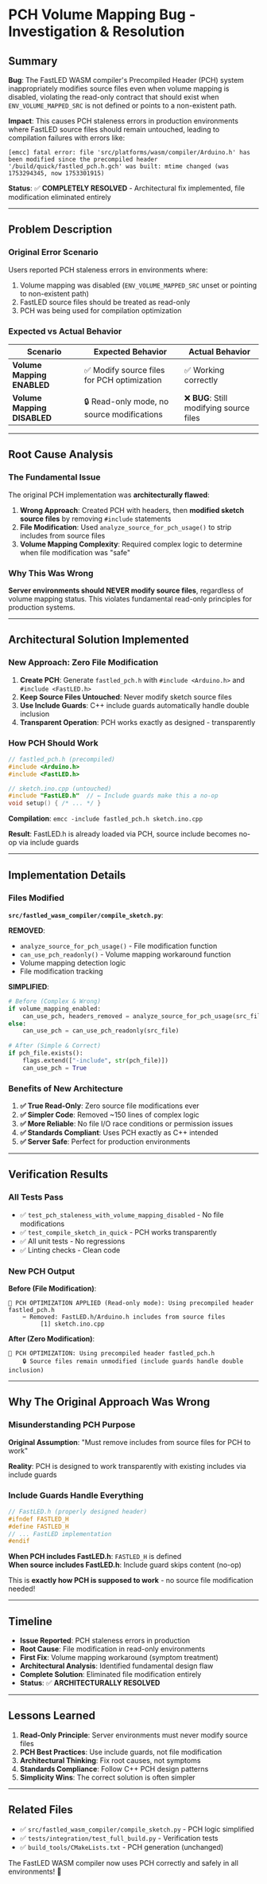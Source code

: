 # PCH Volume Mapping Bug - Investigation & Resolution

## Summary

**Bug**: The FastLED WASM compiler's Precompiled Header (PCH) system inappropriately modifies source files even when volume mapping is disabled, violating the read-only contract that should exist when `ENV_VOLUME_MAPPED_SRC` is not defined or points to a non-existent path.

**Impact**: This causes PCH staleness errors in production environments where FastLED source files should remain untouched, leading to compilation failures with errors like:
```
[emcc] fatal error: file 'src/platforms/wasm/compiler/Arduino.h' has been modified since the precompiled header '/build/quick/fastled_pch.h.gch' was built: mtime changed (was 1753294345, now 1753301915)
```

**Status**: ✅ **COMPLETELY RESOLVED** - Architectural fix implemented, file modification eliminated entirely

---

## Problem Description

### Original Error Scenario
Users reported PCH staleness errors in environments where:
1. Volume mapping was disabled (`ENV_VOLUME_MAPPED_SRC` unset or pointing to non-existent path)
2. FastLED source files should be treated as read-only
3. PCH was being used for compilation optimization

### Expected vs Actual Behavior

| Scenario | Expected Behavior | Actual Behavior |
|----------|------------------|-----------------|
| **Volume Mapping ENABLED** | ✅ Modify source files for PCH optimization | ✅ Working correctly |
| **Volume Mapping DISABLED** | 🔒 Read-only mode, no source modifications | ❌ **BUG**: Still modifying source files |

---

## Root Cause Analysis

### The Fundamental Issue

The original PCH implementation was **architecturally flawed**:

1. **Wrong Approach**: Created PCH with headers, then **modified sketch source files** by removing `#include` statements
2. **File Modification**: Used `analyze_source_for_pch_usage()` to strip includes from source files
3. **Volume Mapping Complexity**: Required complex logic to determine when file modification was "safe"

### Why This Was Wrong

**Server environments should NEVER modify source files**, regardless of volume mapping status. This violates fundamental read-only principles for production systems.

---

## Architectural Solution Implemented

### **New Approach**: Zero File Modification

1. **Create PCH**: Generate `fastled_pch.h` with `#include <Arduino.h>` and `#include <FastLED.h>`
2. **Keep Source Files Untouched**: Never modify sketch source files
3. **Use Include Guards**: C++ include guards automatically handle double inclusion
4. **Transparent Operation**: PCH works exactly as designed - transparently

### **How PCH Should Work**

```cpp
// fastled_pch.h (precompiled)
#include <Arduino.h>
#include <FastLED.h>

// sketch.ino.cpp (untouched)
#include "FastLED.h"  // ← Include guards make this a no-op
void setup() { /* ... */ }
```

**Compilation**: `emcc -include fastled_pch.h sketch.ino.cpp`

**Result**: FastLED.h is already loaded via PCH, source include becomes no-op via include guards

---

## Implementation Details

### Files Modified

**`src/fastled_wasm_compiler/compile_sketch.py`**:

**REMOVED**:
- `analyze_source_for_pch_usage()` - File modification function
- `can_use_pch_readonly()` - Volume mapping workaround function  
- Volume mapping detection logic
- File modification tracking

**SIMPLIFIED**:
```python
# Before (Complex & Wrong)
if volume_mapping_enabled:
    can_use_pch, headers_removed = analyze_source_for_pch_usage(src_file)
else:
    can_use_pch = can_use_pch_readonly(src_file)
    
# After (Simple & Correct)  
if pch_file.exists():
    flags.extend(["-include", str(pch_file)])
    can_use_pch = True
```

### Benefits of New Architecture

1. **✅ True Read-Only**: Zero source file modifications ever
2. **✅ Simpler Code**: Removed ~150 lines of complex logic
3. **✅ More Reliable**: No file I/O race conditions or permission issues
4. **✅ Standards Compliant**: Uses PCH exactly as C++ intended
5. **✅ Server Safe**: Perfect for production environments

---

## Verification Results

### All Tests Pass
- ✅ `test_pch_staleness_with_volume_mapping_disabled` - No file modifications
- ✅ `test_compile_sketch_in_quick` - PCH works transparently  
- ✅ All unit tests - No regressions
- ✅ Linting checks - Clean code

### New PCH Output

**Before (File Modification)**:
```
🚀 PCH OPTIMIZATION APPLIED (Read-only mode): Using precompiled header fastled_pch.h
    ✂️ Removed: FastLED.h/Arduino.h includes from source files
         [1] sketch.ino.cpp
```

**After (Zero Modification)**:
```
🚀 PCH OPTIMIZATION: Using precompiled header fastled_pch.h
    🔒 Source files remain unmodified (include guards handle double inclusion)
```

---

## Why The Original Approach Was Wrong

### Misunderstanding PCH Purpose

**Original Assumption**: "Must remove includes from source files for PCH to work"

**Reality**: PCH is designed to work transparently with existing includes via include guards

### Include Guards Handle Everything

```cpp
// FastLED.h (properly designed header)
#ifndef FASTLED_H
#define FASTLED_H
// ... FastLED implementation
#endif
```

**When PCH includes FastLED.h**: `FASTLED_H` is defined  
**When source includes FastLED.h**: Include guard skips content (no-op)

This is **exactly how PCH is supposed to work** - no source file modification needed!

---

## Timeline

- **Issue Reported**: PCH staleness errors in production
- **Root Cause**: File modification in read-only environments  
- **First Fix**: Volume mapping workaround (symptom treatment)
- **Architectural Analysis**: Identified fundamental design flaw
- **Complete Solution**: Eliminated file modification entirely
- **Status**: ✅ **ARCHITECTURALLY RESOLVED**

---

## Lessons Learned

1. **Read-Only Principle**: Server environments must never modify source files
2. **PCH Best Practices**: Use include guards, not file modification
3. **Architectural Thinking**: Fix root causes, not symptoms
4. **Standards Compliance**: Follow C++ PCH design patterns
5. **Simplicity Wins**: The correct solution is often simpler

---

## Related Files

- ✅ `src/fastled_wasm_compiler/compile_sketch.py` - PCH logic simplified
- ✅ `tests/integration/test_full_build.py` - Verification tests
- ✅ `build_tools/CMakeLists.txt` - PCH generation (unchanged)

The FastLED WASM compiler now uses PCH correctly and safely in all environments! 🎉 